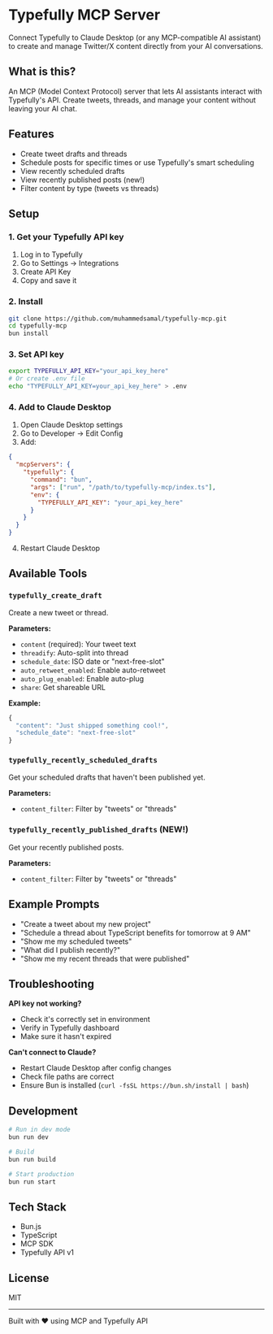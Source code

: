 # Typefully MCP Server

Connect Typefully to Claude Desktop (or any MCP-compatible AI assistant) to create and manage Twitter/X content directly from your AI conversations.

## What is this?

An MCP (Model Context Protocol) server that lets AI assistants interact with Typefully's API. Create tweets, threads, and manage your content without leaving your AI chat.

## Features

- Create tweet drafts and threads
- Schedule posts for specific times or use Typefully's smart scheduling
- View recently scheduled drafts
- View recently published posts (new!)
- Filter content by type (tweets vs threads)

## Setup

### 1. Get your Typefully API key
1. Log in to Typefully
2. Go to Settings → Integrations
3. Create API Key
4. Copy and save it

### 2. Install
```bash
git clone https://github.com/muhammedsamal/typefully-mcp.git
cd typefully-mcp
bun install
```

### 3. Set API key
```bash
export TYPEFULLY_API_KEY="your_api_key_here"
# Or create .env file
echo "TYPEFULLY_API_KEY=your_api_key_here" > .env
```

### 4. Add to Claude Desktop
1. Open Claude Desktop settings
2. Go to Developer → Edit Config
3. Add:
```json
{
  "mcpServers": {
    "typefully": {
      "command": "bun",
      "args": ["run", "/path/to/typefully-mcp/index.ts"],
      "env": {
        "TYPEFULLY_API_KEY": "your_api_key_here"
      }
    }
  }
}
```
4. Restart Claude Desktop

## Available Tools

### `typefully_create_draft`
Create a new tweet or thread.

**Parameters:**
- `content` (required): Your tweet text
- `threadify`: Auto-split into thread
- `schedule_date`: ISO date or "next-free-slot"
- `auto_retweet_enabled`: Enable auto-retweet
- `auto_plug_enabled`: Enable auto-plug
- `share`: Get shareable URL

**Example:**
```javascript
{
  "content": "Just shipped something cool!",
  "schedule_date": "next-free-slot"
}
```

### `typefully_recently_scheduled_drafts`
Get your scheduled drafts that haven't been published yet.

**Parameters:**
- `content_filter`: Filter by "tweets" or "threads"

### `typefully_recently_published_drafts` (NEW!)
Get your recently published posts.

**Parameters:**
- `content_filter`: Filter by "tweets" or "threads"

## Example Prompts

- "Create a tweet about my new project"
- "Schedule a thread about TypeScript benefits for tomorrow at 9 AM"
- "Show me my scheduled tweets"
- "What did I publish recently?"
- "Show me my recent threads that were published"

## Troubleshooting

**API key not working?**
- Check it's correctly set in environment
- Verify in Typefully dashboard
- Make sure it hasn't expired

**Can't connect to Claude?**
- Restart Claude Desktop after config changes
- Check file paths are correct
- Ensure Bun is installed (`curl -fsSL https://bun.sh/install | bash`)

## Development

```bash
# Run in dev mode
bun run dev

# Build
bun run build

# Start production
bun run start
```

## Tech Stack
- Bun.js
- TypeScript
- MCP SDK
- Typefully API v1

## License

MIT

---

Built with ❤️ using MCP and Typefully API